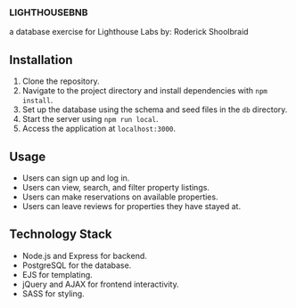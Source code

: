 ### LIGHTHOUSEBNB
a database exercise for Lighthouse Labs by: Roderick Shoolbraid

## Installation

1. Clone the repository.
2. Navigate to the project directory and install dependencies with `npm install`.
3. Set up the database using the schema and seed files in the `db` directory.
4. Start the server using `npm run local`.
5. Access the application at `localhost:3000`.

## Usage

- Users can sign up and log in.
- Users can view, search, and filter property listings.
- Users can make reservations on available properties.
- Users can leave reviews for properties they have stayed at.

## Technology Stack

- Node.js and Express for backend.
- PostgreSQL for the database.
- EJS for templating.
- jQuery and AJAX for frontend interactivity.
- SASS for styling.


